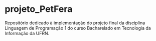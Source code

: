 # projeto_PetFera
Repositório dedicado à implementação do projeto final da disciplina Linguagem de Programação 1 do curso Bacharelado em Tecnologia da Informação da UFRN.
